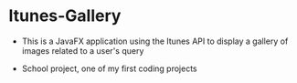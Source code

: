 # Itunes-Gallery

- This is a JavaFX application using the Itunes API to display a gallery of images related to a user's query

- School project, one of my first coding projects 
